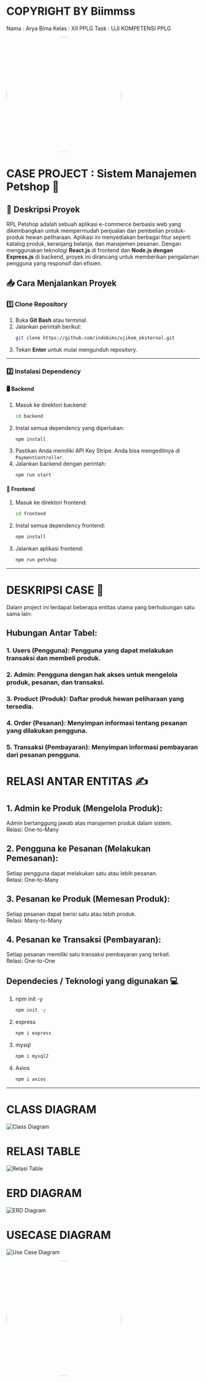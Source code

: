 # COPYRIGHT BY Biimmss

Nama : Arya Bima
Kelas : XII PPLG
Task : UJI KOMPETENSI PPLG

<img src="../img/israruddinimg.jpg" width="300" style="border-radius: 50%;">

# CASE PROJECT : Sistem Manajemen Petshop 🐾

## 🐾 Deskripsi Proyek
RPL Petshop adalah sebuah aplikasi e-commerce berbasis web yang dikembangkan untuk mempermudah penjualan dan pembelian produk-produk hewan peliharaan. Aplikasi ini menyediakan berbagai fitur seperti katalog produk, keranjang belanja, dan manajemen pesanan. Dengan menggunakan teknologi **React.js** di frontend dan **Node.js dengan Express.js** di backend, proyek ini dirancang untuk memberikan pengalaman pengguna yang responsif dan efisien.

## 📥 Cara Menjalankan Proyek

### 1️⃣ Clone Repository
1. Buka **Git Bash** atau terminal.
2. Jalankan perintah berikut:
   ```sh
   git clone https://github.com/indobims/ujikom_eksternal.git
   ```
3. Tekan **Enter** untuk mulai mengunduh repository.

---

### 2️⃣ Instalasi Dependency

#### 🖥️ Backend
1. Masuk ke direktori backend:
   ```sh
   cd backend
   ```
2. Instal semua dependency yang diperlukan:
   ```sh
   npm install
   ```
3. Pastikan Anda memiliki API Key Stripe. Anda bisa mengeditnya di `PaymentController`.
4. Jalankan backend dengan perintah:
   ```sh
   npm run start
   ```

#### 🎨 Frontend
1. Masuk ke direktori frontend:
   ```sh
   cd frontend
   ```
2. Instal semua dependency frontend:
   ```sh
   npm install
   ```
3. Jalankan aplikasi frontend:
   ```sh
   npm run petshop
   ```

---

# DESKRIPSI CASE 🤳

Dalam project ini terdapat beberapa entitas utama yang berhubungan satu sama lain:

## Hubungan Antar Tabel:
### 1. Users (Pengguna): Pengguna yang dapat melakukan transaksi dan membeli produk.
### 2. Admin: Pengguna dengan hak akses untuk mengelola produk, pesanan, dan transaksi.
### 3. Product (Produk): Daftar produk hewan peliharaan yang tersedia.
### 4. Order (Pesanan): Menyimpan informasi tentang pesanan yang dilakukan pengguna.
### 5. Transaksi (Pembayaran): Menyimpan informasi pembayaran dari pesanan pengguna.

# RELASI ANTAR ENTITAS ✍

## 1. Admin ke Produk (Mengelola Produk):
Admin bertanggung jawab atas manajemen produk dalam sistem. <br>
Relasi: One-to-Many

## 2. Pengguna ke Pesanan (Melakukan Pemesanan):
Setiap pengguna dapat melakukan satu atau lebih pesanan. <br>
Relasi: One-to-Many

## 3. Pesanan ke Produk (Memesan Produk):
Setiap pesanan dapat berisi satu atau lebih produk. <br>
Relasi: Many-to-Many

## 4. Pesanan ke Transaksi (Pembayaran):
Setiap pesanan memiliki satu transaksi pembayaran yang terkait. <br>
Relasi: One-to-One


## Dependecies / Teknologi yang digunakan 💻

1. npm init -y
   ```sh
   npm init -y
   ```

2. express
   ```sh
   npm i express
   ```

3. mysql
   ```sh
   npm i mysql2
   ```

4. Axios
   ```sh
   npm i axios
   ```

---

# CLASS DIAGRAM
![Class Diagram](../img/ClassDiagram.png)

# RELASI TABLE
![Relasi Table](../img/)

# ERD DIAGRAM
![ERD Diagram](../img/ERD.png)

# USECASE DIAGRAM
![Use Case Diagram](../img/UseCase.png)




<img src="../img/logobims.png" width="300" style="border-radius: 50%;">